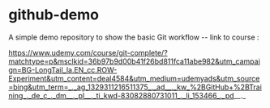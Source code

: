# github-demo
A simple demo repository to show the basic Git workflow 
-- link to course :

https://www.udemy.com/course/git-complete/?matchtype=p&msclkid=36b97b9d00b41f26bd811fca11abe982&utm_campaign=BG-LongTail_la.EN_cc.ROW-Experiment&utm_content=deal4584&utm_medium=udemyads&utm_source=bing&utm_term=_._ag_1329311216511375_._ad__._kw_%2BGitHub+%2BTraining_._de_c_._dm__._pl__._ti_kwd-83082880731011_._li_153466_._pd__._
